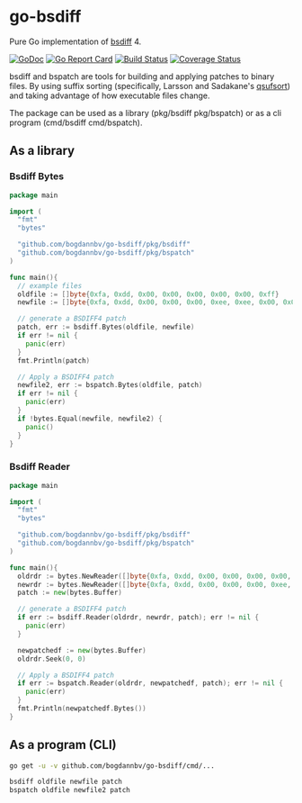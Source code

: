 # go-bsdiff
Pure Go implementation of [bsdiff](http://www.daemonology.net/bsdiff/) 4.

[![GoDoc](https://godoc.org/github.com/bogdannbv/go-bsdiff?status.svg)](https://godoc.org/github.com/bogdannbv/go-bsdiff)
[![Go Report Card](https://goreportcard.com/badge/github.com/bogdannbv/go-bsdiff)](https://goreportcard.com/report/github.com/bogdannbv/go-bsdiff)
[![Build Status](https://travis-ci.org/gabstv/go-bsdiff.svg?branch=master)](https://travis-ci.org/gabstv/go-bsdiff)
[![Coverage Status](https://coveralls.io/repos/github/gabstv/go-bsdiff/badge.svg?branch=master)](https://coveralls.io/github/gabstv/go-bsdiff?branch=master)
<!--[![codecov](https://codecov.io/gh/bogdannbv/go-bsdiff/branch/master/graph/badge.svg)](https://codecov.io/gh/bogdannbv/go-bsdiff)-->

bsdiff and bspatch are tools for building and applying patches to binary files. By using suffix sorting (specifically, Larsson and Sadakane's [qsufsort](http://www.larsson.dogma.net/ssrev-tr.pdf)) and taking advantage of how executable files change.

The package can be used as a library (pkg/bsdiff pkg/bspatch) or as a cli program (cmd/bsdiff cmd/bspatch).

## As a library

### Bsdiff Bytes
```Go
package main

import (
  "fmt"
  "bytes"

  "github.com/bogdannbv/go-bsdiff/pkg/bsdiff"
  "github.com/bogdannbv/go-bsdiff/pkg/bspatch"
)

func main(){
  // example files
  oldfile := []byte{0xfa, 0xdd, 0x00, 0x00, 0x00, 0x00, 0x00, 0xff}
  newfile := []byte{0xfa, 0xdd, 0x00, 0x00, 0x00, 0xee, 0xee, 0x00, 0x00, 0xff, 0xfe, 0xfe}

  // generate a BSDIFF4 patch
  patch, err := bsdiff.Bytes(oldfile, newfile)
  if err != nil {
    panic(err)
  }
  fmt.Println(patch)

  // Apply a BSDIFF4 patch
  newfile2, err := bspatch.Bytes(oldfile, patch)
  if err != nil {
    panic(err)
  }
  if !bytes.Equal(newfile, newfile2) {
    panic()
  }
}
```
### Bsdiff Reader
```Go
package main

import (
  "fmt"
  "bytes"

  "github.com/bogdannbv/go-bsdiff/pkg/bsdiff"
  "github.com/bogdannbv/go-bsdiff/pkg/bspatch"
)

func main(){
  oldrdr := bytes.NewReader([]byte{0xfa, 0xdd, 0x00, 0x00, 0x00, 0x00, 0x00, 0xff})
  newrdr := bytes.NewReader([]byte{0xfa, 0xdd, 0x00, 0x00, 0x00, 0xee, 0xee, 0x00, 0x00, 0xff, 0xfe, 0xfe})
  patch := new(bytes.Buffer)

  // generate a BSDIFF4 patch
  if err := bsdiff.Reader(oldrdr, newrdr, patch); err != nil {
    panic(err)
  }

  newpatchedf := new(bytes.Buffer)
  oldrdr.Seek(0, 0)

  // Apply a BSDIFF4 patch
  if err := bspatch.Reader(oldrdr, newpatchedf, patch); err != nil {
    panic(err)
  }
  fmt.Println(newpatchedf.Bytes())
}
```

## As a program (CLI)
```sh
go get -u -v github.com/bogdannbv/go-bsdiff/cmd/...

bsdiff oldfile newfile patch
bspatch oldfile newfile2 patch
```